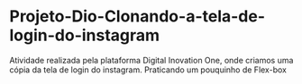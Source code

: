 # Projeto-Dio-Clonando-a-tela-de-login-do-instagram
Atividade realizada pela plataforma Digital Inovation One, onde criamos uma cópia da tela de login do instagram. Praticando um pouquinho de Flex-box
